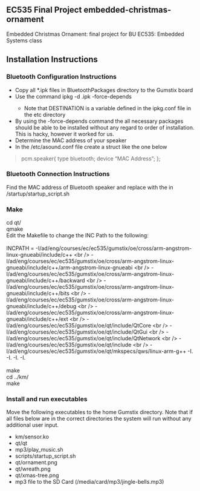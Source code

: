 EC535 Final Project embedded-christmas-ornament
--------------
Embedded Christmas Ornament: final project for BU EC535: Embedded Systems class<br />

## Installation Instructions
### Bluetooth Configuration Instructions 
* Copy all *.ipk files in BluetoothPackages directory to the Gumstix board
* Use the command ipkg -d <DESTINATION> <filename>.ipk -force-depends    
    * Note that DESTINATION is a variable defined in the ipkg.conf file in the etc directory
* By using the -force-depends command the all necessary packages should be able to be installed without any regard to order of installation. This is hacky, however it worked for us.
* Determine the MAC address of your speaker
* In the /etc/asound.conf file create a struct like the one below


>pcm.speaker{
>    type bluetooth;
>   device “MAC Address”;
>};


### Bluetooth Connection Instructions
Find the MAC address of Bluetooth speaker and replace with the <MAC Address> in /startup/startup_script.sh<br/>

### Make 
cd qt/<br />
qmake<br />
Edit the Makefile to change the INC Path to the following:<br /><br />
    INCPATH = -I/ad/eng/courses/ec/ec535/gumstix/oe/cross/arm-angstrom-linux-gnueabi/include/c++ \<br />
              -I/ad/eng/courses/ec/ec535/gumstix/oe/cross/arm-angstrom-linux-gnueabi/include/c++/arm-angstrom-linux-gnueabi \<br />
              -I/ad/eng/courses/ec/ec535/gumstix/oe/cross/arm-angstrom-linux-gnueabi/include/c++/backward \<br />
              -I/ad/eng/courses/ec/ec535/gumstix/oe/cross/arm-angstrom-linux-gnueabi/include/c++/bits \<br />
              -I/ad/eng/courses/ec/ec535/gumstix/oe/cross/arm-angstrom-linux-gnueabi/include/c++/debug \<br />
              -I/ad/eng/courses/ec/ec535/gumstix/oe/cross/arm-angstrom-linux-gnueabi/include/c++/ext \<br />
              -I/ad/eng/courses/ec/ec535/gumstix/oe/qt/include/QtCore \<br />
              -I/ad/eng/courses/ec/ec535/gumstix/oe/qt/include/QtGui \<br />
              -I/ad/eng/courses/ec/ec535/gumstix/oe/qt/include/QtNetwork \<br />
              -I/ad/eng/courses/ec/ec535/gumstix/oe/qt/include \<br />
              -I/ad/eng/courses/ec/ec535/gumstix/oe/qt/mkspecs/qws/linux-arm-g++ -I. -I. -I. -I.<br /><br />
make<br />
cd ../km/<br />
make<br />

### Install and run executables
Move the following executables to the home Gumstix directory. Note that if all files below are in the correct directories the system will run without any additional user input.
* km/sensor.ko
* qt/qt
* mp3/play_music.sh
*  scripts/startup_script.sh
*  qt/ornament.png
*  qt/wreath.png
*  qt/xmas-tree.png
* mp3 file to the SD Card (/media/card/mp3/jingle-bells.mp3)


